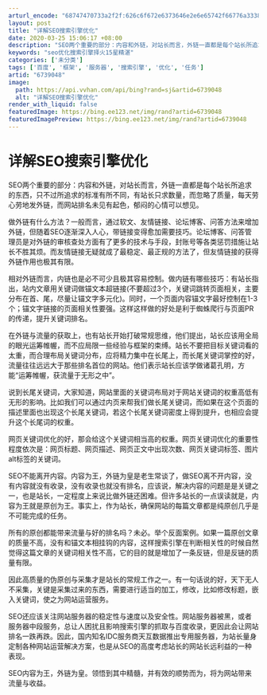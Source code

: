 ```yaml
---
arturl_encode: "68747470733a2f2f:626c6f672e6373646e2e6e65742f66776a3338303839313132:342f61727469636c652f64657461696c732f36373339303438"
layout: post
title: "详解SEO搜索引擎优化"
date: 2020-03-25 15:06:17 +08:00
description: "SEO两个重要的部分：内容和外链，对站长而言，外链一直都是每个站长所追求的东西，只不过所追求的标准有"
keywords: "seo优化搜索引擎择火15星精湛"
categories: ['未分类']
tags: ['百度', '框架', '服务器', '搜索引擎', '优化', '任务']
artid: "6739048"
image:
  path: https://api.vvhan.com/api/bing?rand=sj&artid=6739048
  alt: "详解SEO搜索引擎优化"
render_with_liquid: false
featuredImage: https://bing.ee123.net/img/rand?artid=6739048
featuredImagePreview: https://bing.ee123.net/img/rand?artid=6739048
---
```


# 详解SEO搜索引擎优化

SEO两个重要的部分：内容和外链，对站长而言，外链一直都是每个站长所追求的东西，只不过所追求的标准有所不同，有站长只求数量，而忽略了质量，每天劳心劳地发外链，而网站排名未见有起色，郁闷的心情可以想见。
  
做外链有什么方法？一般而言，通过软文、友情链接、论坛博客、问答方法来增加外链，但随着SEO逐渐深入人心，带链接变得愈加需要技巧。论坛博客、问答管理员是对外链的审核查处方面有了更多的技术与手段，封账号等各类惩罚措施让站长不胜其烦。而友情链接无疑就成了最稳定、最正规的方法了，但友情链接的获得外链作用也极其有限。
  
相对外链而言，内链也是必不可少且极其容易控制。做内链有哪些技巧：有站长指出，站内文章用关键词做锚文本超链接(不要超过3个，关键词跳转页面相关，主要分布在首、尾，尽量让锚文字多元化)。同时，一个页面内容锚文字最好控制在1-3个；锚文字链接的页面相关性要强。这样这样做的好处是利于蜘蛛爬行与页面PR的传递，提升关键词排名。
  
在外链与流量的获取上，也有站长开始打破常规思维，他们提出，站长应该用全局的眼光运筹帷幄，而不应局限一些经验与框架的束缚。站长不要把目标关键词看的太重，而合理布局关键词分布，应将精力集中在长尾上，而长尾关键词掌控的好，流量往往远远大于那些排名首位的网站。他们表示站长应该学做诸葛孔明，方能“运筹帷幄，获流量于无形之中”。
  
说到长尾关键词，大家知道，网站里面的关键词布局对于网站关键词的权重高低有无形的影响。比如我们可以通过内页来帮我们做长尾关键词，而如果在这个页面的描述里面也出现这个长尾关键词，若这个长尾关键词密度上得到提升，也相应会提升这个长尾词的权重。
  
网页关键词优化的好，那会给这个关键词相当高的权重。网页关键词优化的重要性程度依次是：网页标题、网页描述、网页正文中出现次数、网页关键词标签、图片alt标签的关键词。
  
SEO不能离开内容。内容为王，外链为皇是老生常谈了，做SEO离不开内容，没有内容就没有收录，没有收录也就没有排名，应该说，解决内容的问题是是关键之一，也是站长，一定程度上来说比做外链还困难。但许多站长的一点误读就是，内容为王就是原创为王。事实上，作为站长，确保网站的每篇文章都是纯原创几乎是不可能完成的任务。
  
所有的原创都能带来流量与好的排名吗？未必。举个反面案例。如果一篇原创文章的质量不高，没有和锚文本相挂钩的内容，这样搜索引擎在判断相关性的时候自然觉得这篇文章的关键词相关性不高，它的目的就是增加了一条反链，但是反链的质量有限。
  
因此高质量的伪原创与采集才是站长的常规工作之一。有一句话说的好，天下无人不采集，关键是采集过来的东西，需要进行适当的加工，修改，比如修改标题，嵌入关键词，使之为网站运营服务。
  
SEO还应该关注网站服务器的稳定性与速度以及安全性。网站服务器被黑，或者服务器中段服务，总让人困扰且影响搜索引擎的抓取与百度收录，更因此会让网站排名一跌再跌。因此，国内知名IDC服务商天互数据推出专用服务器，为站长量身定制各种网站运营解决方案，也是从SEO的高度考虑站长的网站长远利益的一种表现。
  
SEO内容为王，外链为皇。领悟到其中精髓，并有效的顺势而为，将为网站带来流量与收益。